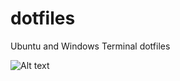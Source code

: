 # dotfiles
Ubuntu and Windows Terminal dotfiles

![Alt text](dotfiles\Example.PNG?raw=true "Example Windows Terminal Final Theme")